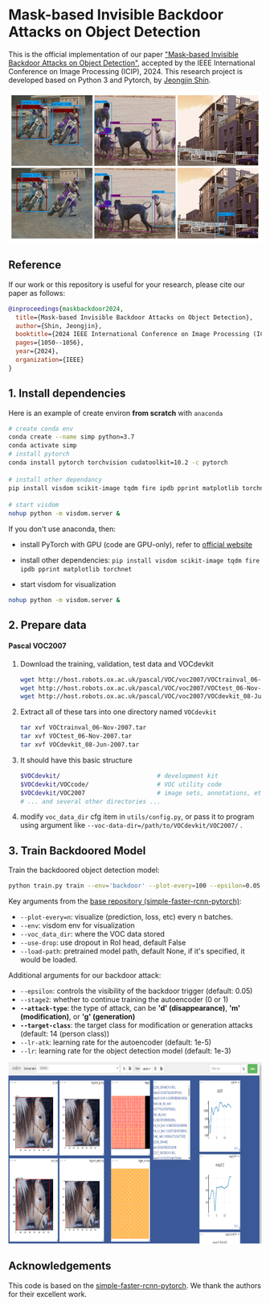 # Mask-based Invisible Backdoor Attacks on Object Detection

This is the official implementation of our paper ["Mask-based Invisible Backdoor Attacks on Object Detection"](https://ieeexplore.ieee.org/document/10647450), accepted by the IEEE International Conference on Image Processing (ICIP), 2024. This research project is developed based on Python 3 and Pytorch, by [Jeongjin Shin](https://github.com/jeongjin0).


<img src="./imgs/example.jpg" width="550px" height="300px" title="inter_area"/>

## Reference

If our work or this repository is useful for your research, please cite our paper as follows:

```bibtex
@inproceedings{maskbackdoor2024,
  title={Mask-based Invisible Backdoor Attacks on Object Detection},
  author={Shin, Jeongjin},
  booktitle={2024 IEEE International Conference on Image Processing (ICIP)},
  pages={1050--1056},
  year={2024},
  organization={IEEE}
}
```

## 1. Install dependencies


Here is an example of create environ **from scratch** with `anaconda`

```sh
# create conda env
conda create --name simp python=3.7
conda activate simp
# install pytorch
conda install pytorch torchvision cudatoolkit=10.2 -c pytorch

# install other dependancy
pip install visdom scikit-image tqdm fire ipdb pprint matplotlib torchnet

# start visdom
nohup python -m visdom.server &

```

If you don't use anaconda, then:

- install PyTorch with GPU (code are GPU-only), refer to [official website](http://pytorch.org)

- install other dependencies:  `pip install visdom scikit-image tqdm fire ipdb pprint matplotlib torchnet`

- start visdom for visualization

```Bash
nohup python -m visdom.server &
```

## 2. Prepare data

#### Pascal VOC2007

1. Download the training, validation, test data and VOCdevkit

   ```Bash
   wget http://host.robots.ox.ac.uk/pascal/VOC/voc2007/VOCtrainval_06-Nov-2007.tar
   wget http://host.robots.ox.ac.uk/pascal/VOC/voc2007/VOCtest_06-Nov-2007.tar
   wget http://host.robots.ox.ac.uk/pascal/VOC/voc2007/VOCdevkit_08-Jun-2007.tar
   ```

2. Extract all of these tars into one directory named `VOCdevkit`

   ```Bash
   tar xvf VOCtrainval_06-Nov-2007.tar
   tar xvf VOCtest_06-Nov-2007.tar
   tar xvf VOCdevkit_08-Jun-2007.tar
   ```

3. It should have this basic structure

   ```Bash
   $VOCdevkit/                           # development kit
   $VOCdevkit/VOCcode/                   # VOC utility code
   $VOCdevkit/VOC2007                    # image sets, annotations, etc.
   # ... and several other directories ...
   ```

4. modify `voc_data_dir` cfg item in `utils/config.py`, or pass it to program using argument like `--voc-data-dir=/path/to/VOCdevkit/VOC2007/` .

## 3. Train Backdoored Model

Train the backdoored object detection model:
```bash
python train.py train --env='backdoor' --plot-every=100 --epsilon=0.05 --stage2=0 --attack-type='d' --target-class=14 --lr-atk=1e-5 --lr=0.001
```
Key arguments from the [base repository (simple-faster-rcnn-pytorch)](https://github.com/chenyuntc/simple-faster-rcnn-pytorch):
- `--plot-every=n`: visualize (prediction, loss, etc) every n batches.
- `--env`: visdom env for visualization
- `--voc_data_dir`: where the VOC data stored
- `--use-drop`: use dropout in RoI head, default False
- `--load-path`: pretrained model path, default None, if it's specified, it would be loaded.

Additional arguments for our backdoor attack:
- `--epsilon`: controls the visibility of the backdoor trigger (default: 0.05)
- `--stage2`: whether to continue training the autoencoder (0 or 1)
- **`--attack-type`**: the type of attack, can be **'d' (disappearance)**, **'m' (modification)**, or **'g' (generation)**
- **`--target-class`**: the target class for modification or generation attacks (default: 14 (person class))
- `--lr-atk`: learning rate for the autoencoder (default: 1e-5)
- `--lr`: learning rate for the object detection model (default: 1e-3)
<img src="./imgs/visdom.png" width="1050px" height="360px" title="inter_area"/>

<br>

## Acknowledgements

This code is based on the [simple-faster-rcnn-pytorch](https://github.com/chenyuntc/simple-faster-rcnn-pytorch).
We thank the authors for their excellent work.
